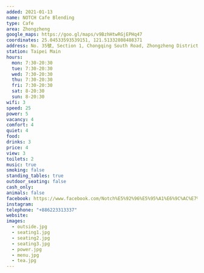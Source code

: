 ```yaml
---
added: 2021-01-13
name: NOTCH Cafe Blending
type: Cafe
area: Zhongzheng
google_maps: https://goo.gl/maps/v9BzhHtwRGjEPHq47
coordinates: 25.04533593539151, 121.51332808488371
address: No. 35號, Section 1, Chongqing South Road, Zhongzheng District, Taipei City, Taiwan 100
station: Taipei Main
hours:
  mon: 7:30-20:30
  tue: 7:30-20:30
  wed: 7:30-20:30
  thu: 7:30-20:30
  fri: 7:30-20:30
  sat: 8-20:30
  sun: 8-20:30
wifi: 3
speed: 25
power: 5
vacancy: 4
comfort: 4
quiet: 4
food: 
drinks: 3
price: 4
view: 3
toilets: 2
music: true
smoking: false
standing_tables: true
outdoor_seating: false
cash_only: 
animals: false
facebook: https://www.facebook.com/Notch%E5%92%96%E5%95%A1%E6%9C%AC%E7%94%BA%E5%BA%97-%E9%87%8D%E6%85%B6%E5%8D%97%E8%B7%AF-238088636728193/
instagram: 
telephone: "+886223313337"
website: 
images:
  - outside.jpg
  - seating1.jpg
  - seating2.jpg
  - seating3.jpg
  - power.jpg
  - menu.jpg
  - tea.jpg
---
```


